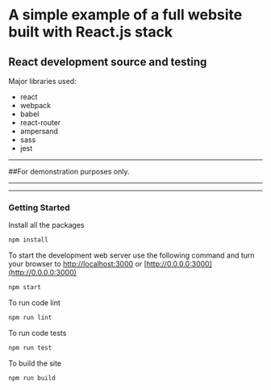 # A simple example of a full website built with React.js stack

## React development source and testing

Major libraries used:

- react
- webpack
- babel
- react-router
- ampersand
- sass
- jest

---

##For demonstration purposes only.

---

---

### Getting Started

Install all the packages

```bash
npm install
```

To start the development web server use the following command and turn your browser to [http://localhost:3000](http://localhost:3000) or [http://0.0.0.0:3000](http://0.0.0.0:3000)

```bash
npm start
```

To run code lint

```bash
npm run lint
```

To run code tests

```bash
npm run test
```

To build the site

```bash
npm run build
```
